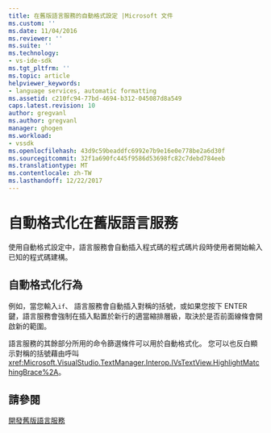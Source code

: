 ```yaml
---
title: 在舊版語言服務的自動格式設定 |Microsoft 文件
ms.custom: ''
ms.date: 11/04/2016
ms.reviewer: ''
ms.suite: ''
ms.technology:
- vs-ide-sdk
ms.tgt_pltfrm: ''
ms.topic: article
helpviewer_keywords:
- language services, automatic formatting
ms.assetid: c210fc94-77bd-4694-b312-045087d8a549
caps.latest.revision: 10
author: gregvanl
ms.author: gregvanl
manager: ghogen
ms.workload:
- vssdk
ms.openlocfilehash: 43d9c59beaddfc6992e7b9e16e0e778be2a6d30f
ms.sourcegitcommit: 32f1a690fc445f9586d53698fc82c7debd784eeb
ms.translationtype: MT
ms.contentlocale: zh-TW
ms.lasthandoff: 12/22/2017
---
```

# <a name="automatic-formatting-in-a-legacy-language-service"></a>自動格式化在舊版語言服務
使用自動格式設定中，語言服務會自動插入程式碼的程式碼片段時使用者開始輸入已知的程式碼建構。  
  
## <a name="automatic-formatting-behavior"></a>自動格式化行為  
 例如，當您輸入`if`、 語言服務會自動插入對稱的括號，或如果您按下 ENTER 鍵，語言服務會強制在插入點置於新行的適當縮排層級，取決於是否前面線條會開啟新的範圍。  
  
 語言服務的其餘部分所用的命令篩選條件可以用於自動格式化。 您可以也反白顯示對稱的括號藉由呼叫<xref:Microsoft.VisualStudio.TextManager.Interop.IVsTextView.HighlightMatchingBrace%2A>。  
  
## <a name="see-also"></a>請參閱  
 [開發舊版語言服務](../../extensibility/internals/developing-a-legacy-language-service.md)